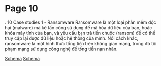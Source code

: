 # Page 10

.
10
Case studies 1  - Ransomware
Ransomware là một loại phần mềm độc hại (malware) mà kẻ tấn công sử dụng để mã hóa dữ liệu của bạn, hoặc khóa 
máy tính của bạn, và yêu cầu bạn trả tiền chuộc (ransom) để có thể truy cập lại được dữ liệu hoặc hệ thống của 
mình. Nói cách khác, ransomware là một hình thức tống tiền trên không gian mạng, trong đó tội phạm mạng sử dụng 
công nghệ để tống tiền nạn nhân.

[Schema](page_10_img_0.png)
[Schema](page_10_img_1.png)
